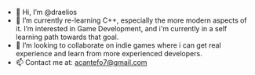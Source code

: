- 👋 Hi, I’m @draelios
- 🌱 I’m currently re-learning C++, especially the more modern aspects of it. I’m interested in Game Development, and i'm currently in a self learning path towards that goal.
- 💞️ I’m looking to collaborate on indie games where i can get real experience and learn from more experienced developers.
- 📫 Contact me at: acantefo7@gmail.com

<!---
draelios/draelios is a ✨ special ✨ repository because its `README.md` (this file) appears on your GitHub profile.
You can click the Preview link to take a look at your changes.
--->
